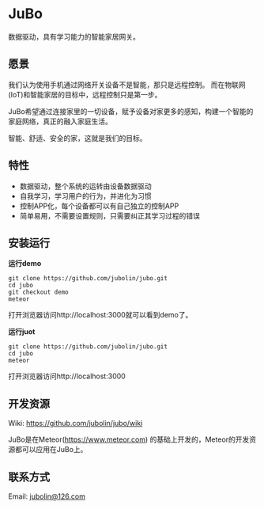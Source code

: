 JuBo
====

数据驱动，具有学习能力的智能家居网关。


## 愿景
我们认为使用手机通过网络开关设备不是智能，那只是远程控制。 而在物联网(IoT)和智能家居的目标中，远程控制只是第一步。

JuBo希望通过连接家里的一切设备，赋予设备对家更多的感知，构建一个智能的家庭网络，真正的融入家庭生活。

智能、舒适、安全的家，这就是我们的目标。

## 特性
* 数据驱动，整个系统的运转由设备数据驱动 
* 自我学习，学习用户的行为，并进化为习惯
* 控制APP化，每个设备都可以有自己独立的控制APP  
* 简单易用，不需要设置规则，只需要纠正其学习过程的错误 

## 安装运行

**运行demo**
```
git clone https://github.com/jubolin/jubo.git
cd jubo
git checkout demo
meteor 
```

打开浏览器访问http://localhost:3000就可以看到demo了。

**运行juot**
```
git clone https://github.com/jubolin/jubo.git
cd jubo
meteor 
```

打开浏览器访问http://localhost:3000


## 开发资源

Wiki: https://github.com/jubolin/jubo/wiki

JuBo是在Meteor(https://www.meteor.com) 的基础上开发的，Meteor的开发资源都可以应用在JuBo上。

## 联系方式
Email: jubolin@126.com



